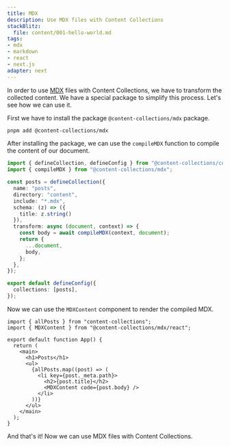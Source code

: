 ```yaml
---
title: MDX
description: Use MDX files with Content Collections
stackBlitz:
  file: content/001-hello-world.md
tags:
- mdx
- markdown
- react
- next.js
adapter: next
---
```


In order to use [MDX](https://mdxjs.com/) files with Content Collections, we have to transform the collected content.
We have a special package to simplify this process.
Let's see how we can use it.

First we have to install the package `@content-collections/mdx` package.

```sh
pnpm add @content-collections/mdx
```

After installing the package, we can use the `compileMDX` function to compile the content of our document.

```ts
import { defineCollection, defineConfig } from "@content-collections/core";
import { compileMDX } from "@content-collections/mdx";

const posts = defineCollection({
  name: "posts",
  directory: "content",
  include: "*.mdx",
  schema: (z) => ({
    title: z.string()
  }),
  transform: async (document, context) => {
    const body = await compileMDX(context, document);
    return {
      ...document,
      body,
    };
  },
});

export default defineConfig({
  collections: [posts],
});
```

Now we can use the `MDXContent` component to render the compiled MDX.

```tsx
import { allPosts } from "content-collections";
import { MDXContent } from "@content-collections/mdx/react";

export default function App() {
  return (
    <main>
      <h1>Posts</h1>
      <ul>
        {allPosts.map((post) => (
          <li key={post._meta.path}>
            <h2>{post.title}</h2>
            <MDXContent code={post.body} />
          </li>
        ))}
      </ul>
    </main>
  );
}
```

And that's it! Now we can use MDX files with Content Collections.
